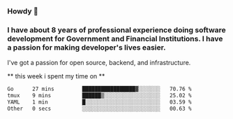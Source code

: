 ###  Howdy 🤠

### I have about 8 years of professional experience doing software development for Government and Financial Institutions. I have a passion for making developer's lives easier.

I've got a passion for open source, backend, and infrastructure.

** this week i spent my time on **
<!--START_SECTION:waka-->

```txt
Go      27 mins         █████████████████▓░░░░░░░   70.76 %
tmux    9 mins          ██████▒░░░░░░░░░░░░░░░░░░   25.02 %
YAML    1 min           █░░░░░░░░░░░░░░░░░░░░░░░░   03.59 %
Other   0 secs          ░░░░░░░░░░░░░░░░░░░░░░░░░   00.63 %
```

<!--END_SECTION:waka-->
